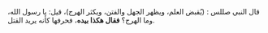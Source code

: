قال النبي صللس : (يُقبض العلم، ويظهر الجهل والفتن، ويكثر الهرج)، قيل: يا رسول الله، وما الهرج؟ **فقال هكذا بيده**، فحرفها كأنه يريد القتل.